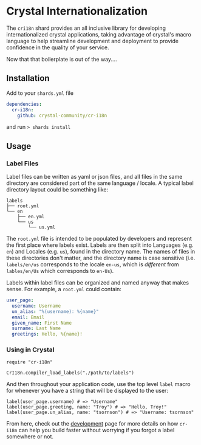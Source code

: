 # Crystal Internationalization

The `cri18n` shard provides an all inclusive library for developing internationalized crystal applications, taking advantage of crystal's macro language to help streamline development and deployment to provide confidence in the quality of your service.

Now that that boilerplate is out of the way....

## Installation

Add to your `shards.yml` file

```yaml
dependencies:
  cr-i18n:
    github: crystal-community/cr-i18n
```

and run `> shards install`

## Usage

### Label Files
Label files can be written as yaml or json files, and all files in the same directory are considered part of the same language / locale. A typical label directory layout could be something like:

```
labels
├── root.yml
└── en
    ├── en.yml
    └── us
        └── us.yml
```
The `root.yml` file is intended to be populated by developers and represent the first place where labels exist. Labels are then split into Languages (e.g. `en`) and Locales (e.g. `us`), found in the directory name. The names of files in these directories don't matter, and the directory name is case sensitive (i.e. `labels/en/us` corresponds to the locale `en-us`, which is _different_ from `lables/en/Us` which corresponds to `en-Us`).

Labels within label files can be organized and named anyway that makes sense. For example, a `root.yml` could contain:

```yaml
user_page:
  username: Username
  un_alias: "%(username): %{name}"
  email: Email
  given_name: First Name
  surname: Last Name
  greetings: Hello, %{name}!
```

### Using in Crystal

```crystal
require "cr-i18n"

CrI18n.compiler_load_labels("./path/to/labels")
```

And then throughout your application code, use the top level `label` macro for whenever you have a string that will be displayed to the user:
```crystal
label(user_page.username) # => "Username"
label(user_page.greeting, name: "Troy") # => "Hello, Troy!"
label(user_page.un_alias, name: "tsornson") # => "Username: tsornson"
```

From here, check out the [development](/cr-i18n/development.html) page for more details on how `cr-i18n` can help you build faster without worrying if you forgot a label somewhere or not.
